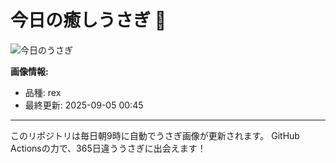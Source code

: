 # 今日の癒しうさぎ 🐰

![今日のうさぎ](https://firebasestorage.googleapis.com/v0/b/rabbitdb-9370d.appspot.com/o/rabbits%2F23bbc3da?alt=media&token=96af3802-8db8-4a41-bcc2-23093b81089d)

**画像情報:**
- 品種: rex
- 最終更新: 2025-09-05 00:45

---

このリポジトリは毎日朝9時に自動でうさぎ画像が更新されます。
GitHub Actionsの力で、365日違ううさぎに出会えます！
